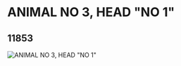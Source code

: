 # ANIMAL NO 3, HEAD "NO 1"
## 11853
![ANIMAL NO 3, HEAD "NO 1"](https://lc-www-live-s.legocdn.com/media/bricks/5/2/6018260.jpg)